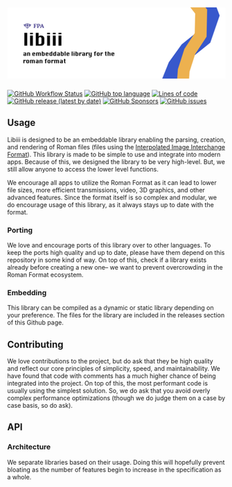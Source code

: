 # [![libiii](https://github.com/fairfield-programming/libiii/raw/master/.github/banner.png)](https://github.com/fairfield-programming/libiii)

[![GitHub Workflow Status](https://img.shields.io/github/actions/workflow/status/fairfield-programming/libiii/build-unix.yml)](https://github.com/fairfield-programming/libiii/actions)
[![GitHub top language](https://img.shields.io/github/languages/top/fairfield-programming/libiii)](https://github.com/fairfield-programming/libiii/tree/master/src)
[![Lines of code](https://img.shields.io/tokei/lines/github/fairfield-programming/libiii)](https://github.com/fairfield-programming/libiii/tree/master/src)
[![GitHub release (latest by date)](https://img.shields.io/github/downloads/fairfield-programming/libiii/latest/total)](https://github.com/fairfield-programming/libiii/releases)
[![GitHub Sponsors](https://img.shields.io/github/sponsors/fairfield-programming)](https://github.com/sponsors/fairfield-programming)
[![GitHub issues](https://img.shields.io/github/issues/fairfield-programming/libiii)](https://github.com/fairfield-programming/libiii/issues)

## Usage

Libiii is designed to be an embeddable library enabling the parsing, creation, and rendering of Roman files (files using the [Interpolated Image Interchange Format](https://vault.fairfieldprogramming.org/standards/roman-format)). This library is made to be simple to use and integrate into modern apps. Because of this, we designed the library to be very high-level. But, we still allow anyone to access the lower level functions.

We encourage all apps to utilize the Roman Format as it can lead to lower file sizes, more efficient transmissions, video, 3D graphics, and other advanced features. Since the format itself is so complex and modular, we do encourage usage of this library, as it always stays up to date with the format.

### Porting

We love and encourage ports of this library over to other languages. To keep the ports high quality and up to date, please have them depend on this repository in some kind of way. On top of this, check if a library exists already before creating a new one– we want to prevent overcrowding in the Roman Format ecosystem.

### Embedding

This library can be compiled as a dynamic or static library depending on your preference. The files for the library are included in the releases section of this Github page.

## Contributing

We love contributions to the project, but do ask that they be high quality and reflect our core principles of simplicity, speed, and maintainability. We have found that code with comments has a much higher chance of being integrated into the project. On top of this, the most performant code is usually using the simplest solution. So, we do ask that you avoid overly complex performance optimizations (though we do judge them on a case by case basis, so do ask).

## API

### Architecture

We separate libraries based on their usage. Doing this will hopefully prevent bloating as the number of features begin to increase in the specification as a whole.
